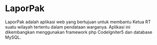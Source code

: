 # LaporPak
LaporPak adalah aplikasi web yang bertujuan untuk membantu Ketua RT suatu wilayah tertentu dalam pendataan warganya.
Aplikasi ini dikembangkan menggunakan framework php CodeIgniter5 dan database MySQL.
